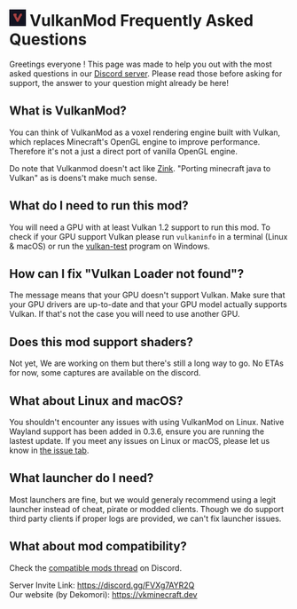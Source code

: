 # ![vkmod_smol](./src/main/resources/assets/vulkanmod/vlogo_smol.png) VulkanMod Frequently Asked Questions

Greetings everyone !
This page was made to help you out with the most asked questions in our [Discord server](https://discord.gg/FVXg7AYR2Q). Please read those before asking for support, the answer to your question might already be here!

## What is VulkanMod?
You can think of VulkanMod as a voxel rendering engine built with Vulkan, which replaces Minecraft's OpenGL engine to improve performance. Therefore it's not a just a direct port of vanilla OpenGL engine.

Do note that Vulkanmod doesn't act like [Zink](https://docs.mesa3d.org/drivers/zink.html). "Porting minecraft java to Vulkan" as is doens't make much sense.

## What do I need to run this mod?
You will need a GPU with at least Vulkan 1.2 support to run this mod. To check if your GPU support Vulkan please run `vulkaninfo` in a terminal (Linux & macOS) or run the [vulkan-test](https://github.com/skeeto/vulkan-test/releases/tag/1.0.2) program on Windows.

## How can I fix "Vulkan Loader not found"?
The message means that your GPU doesn't support Vulkan. Make sure that your GPU drivers are up-to-date and that your GPU model actually supports Vulkan. If that's not the case you will need to use another GPU.

## Does this mod support shaders?
Not yet, We are working on them but there's still a long way to go. No ETAs for now, some captures are available on the discord.

## What about Linux and macOS?
You shouldn't encounter any issues with using VulkanMod on Linux. Native Wayland support has been added in 0.3.6, ensure you are running the lastest update. If you meet any issues on Linux or macOS, please let us know in [the issue tab](https://github.com/xCollateral/VulkanMod/issues).

## What launcher do I need?
Most launchers are fine, but we would generaly recommend using a legit launcher instead of cheat, pirate or modded clients. Though we do support third party clients if proper logs are provided, we can't fix launcher issues.

## What about mod compatibility?
Check the [compatible mods thread](https://discord.com/channels/963180553547419670/1210918960082452500) on Discord.

Server Invite Link: https://discord.gg/FVXg7AYR2Q <br>
Our website (by Dekomori): https://vkminecraft.dev
